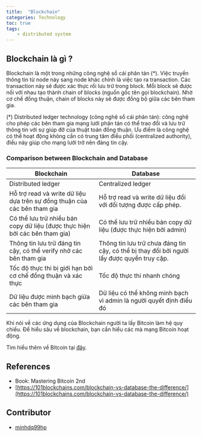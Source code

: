 ```yaml
---
title:  "Blockchain"
categories: Technology
toc: true
tags:
    - distributed system
---
```


## **Blockchain là gì ?**

Blockchain là một trong những công nghệ sổ cái phân tán (*). Việc truyền thông tin từ node này sang node khác chính là việc tạo ra transaction. Các transaction này sẽ được xác thực rồi lưu trữ trong  block. Mỗi block sẽ được nối với nhau tạo thành chain of blocks (nguồn gốc tên gọi blockchain). Nhờ cơ chế đồng thuận, chain of blocks này sẽ được đồng bộ giữa các bên tham gia.

(*) Distributed ledger technology (công nghệ sổ cái phân tán): công nghệ cho phép các bên tham gia mạng lưới phân tán có thể trao đổi và lưu trữ thông tin với sự giúp đỡ của thuật toán đồng thuận. Ưu điểm là công nghệ có thể hoạt động không cần có trung tâm điều phối (centralized authority), điều này giúp cho mạng lưới trở nên đáng tin cậy.

### Comparison between Blockchain and Database

| Blockchain                                                                  | Database                                                                                   |
|-----------------------------------------------------------------------------|--------------------------------------------------------------------------------------------|
| Distributed ledger                                                          | Centralized ledger                                                                         |
| Hỗ trợ read và write dữ liệu dựa trên sự đồng thuận của các bên tham gia    | Hỗ trợ read và write dữ liệu đối với đối tượng được cấp phép.                              |
| Có thể lưu trữ nhiều bản copy dữ liệu (được thực hiện bởi các bên tham gia) | Có thể lưu trữ nhiều bản copy dữ liệu (được thực hiện bởi admin)                           |
| Thông tin lưu trữ đáng tin cậy, có thể verify nhờ các bên tham gia          | Thông tin lưu trữ chưa đáng tin cậy, có thể bị thay đổi bởi người lấy được quyền truy cập. |
| Tốc độ thực thi bị giới hạn bởi cơ chế đồng thuận và xác thực               | Tốc độ thực thi nhanh chóng                                                                |
| Dữ liệu được minh bạch giữa các bên tham gia                                | Dữ liệu có thể không minh bạch vì admin là người quyết định điều đó                        |


Khi nói về các ứng dụng của Blockchain người ta lấy Bitcoin làm hệ quy chiếu. Để hiểu sâu về blockchain, bạn cần hiểu các mà mạng Bitcoin hoạt động. 

Tìm hiểu thêm về Bitcoin tại [đây](/technology/bitcoin/).


## References
- Book: Mastering Bitcoin 2nd
- [https://101blockchains.com/blockchain-vs-database-the-difference/](https://101blockchains.com/blockchain-vs-database-the-difference/)

## Contributor
- [minhdq99hp](mailto:minhdq99hp@gmail.com)
